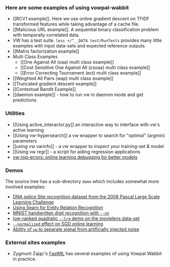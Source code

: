 ### Here are some examples of using vowpal-wabbit

 - [[RCV1 example]].  Here we use online gradient descent on TFIDF transformed features while taking advantage of a cache file.
 - [[Malicious URL example]].  A sequential binary classification problem with temporally correlated data.
 - VW has a test suite.  `less +/^__DATA test/RunTests` provides many little examples with input data-sets and expected reference outputs.
 - [[Matrix factorization example]]
 - Multi Class Examples
    - [[One Against All (oaa) multi class example]]
    - [[Cost Sensitive One Against All (csoaa) multi class example]]
    - [[Error Correcting Tournament (ect) multi class example]]
 - [[Weighted All Pairs (wap) multi class example]]
 - [[Truncated gradient descent example]]
 - [[Contextual Bandit Example]]
 - [[daemon example]] - how to run vw in daemon mode and get predictions

### Utilities
 - [[Using active_interactor.py]] an interactive way to interface with vw's active learning
 - [[Using vw-hypersearch]] a vw wrapper to search for "optimal" (argmin) parameters
 - [[using vw varinfo]] - a vw wrapper to inspect your training-set & model
 - [[Using vw regr]] - a script for aiding regression applications
 - [vw-top-errors: online learning debugging for better models](https://github.com/arielf/vowpal_wabbit/wiki/vw-top-errors:-online-learning-debugging-for-better-models)

### Demos

The source tree has a sub-directory `demo` which includes somewhat more involved examples:

 - [DNA splice Site recognition dataset from the 2008 Pascal Large Scale Learning Challenge](https://github.com/JohnLangford/vowpal_wabbit/tree/master/demo/dna)
 - [Using Searn for Entity Relation Recognition](https://github.com/JohnLangford/vowpal_wabbit/tree/master/demo/entityrelation)
 - [MNIST handwritten digit recognition with `--nn`](https://github.com/JohnLangford/vowpal_wabbit/tree/master/demo/mnist)
 - [low-ranked quadratic `--lrq` demo on the movielens data-set](https://github.com/JohnLangford/vowpal_wabbit/tree/master/demo/movielens)
 - [`--normalized` effect on SGD online learning](https://github.com/JohnLangford/vowpal_wabbit/tree/master/demo/normalized)
 - [Ability of `vw` to separate signal from artificially injected noise](https://github.com/JohnLangford/vowpal_wabbit/tree/master/demo/random-noise)

### External sites examples

 - Zygmunt Zając's [FastML](http://fastml.com/blog/categories/vw/) has several examples of using Vowpal Wabbit in practice.
